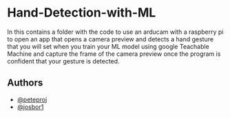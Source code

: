 # Hand-Detection-with-ML

In this contains a folder with the code to use an arducam with a raspberry pi to open an app that opens a camera preview and detects a hand gesture that you will set when you train your ML model using google Teachable Machine and capture the frame of the camera preview once the program is confident that your gesture is detected.

## Authors

- [@peteproj](https://github.com/peteproj)
- [@josbor1](https://github.com/josbor1)

